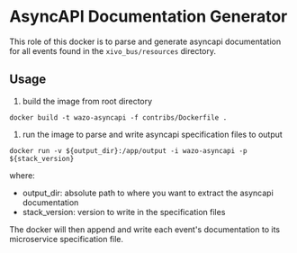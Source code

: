 # AsyncAPI Documentation Generator

This role of this docker is to parse and generate asyncapi documentation for
all events found in the `xivo_bus/resources` directory.

## Usage

1. build the image from root directory

`docker build -t wazo-asyncapi -f contribs/Dockerfile .`

1. run the image to parse and write asyncapi specification files to output

`docker run -v ${output_dir}:/app/output -i wazo-asyncapi -p ${stack_version}`

where:
  * output_dir: absolute path to where you want to extract the asyncapi documentation
  * stack_version: version to write in the specification files

The docker will then append and write each event's documentation to its microservice specification file.
